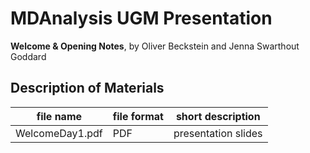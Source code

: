 # MDAnalysis UGM Presentation

**Welcome & Opening Notes**, by Oliver Beckstein and Jenna Swarthout Goddard

## Description of Materials
| file name      | file format | short description              |
|----------------|-------------|--------------------------------|
|WelcomeDay1.pdf |PDF          |presentation slides             |
